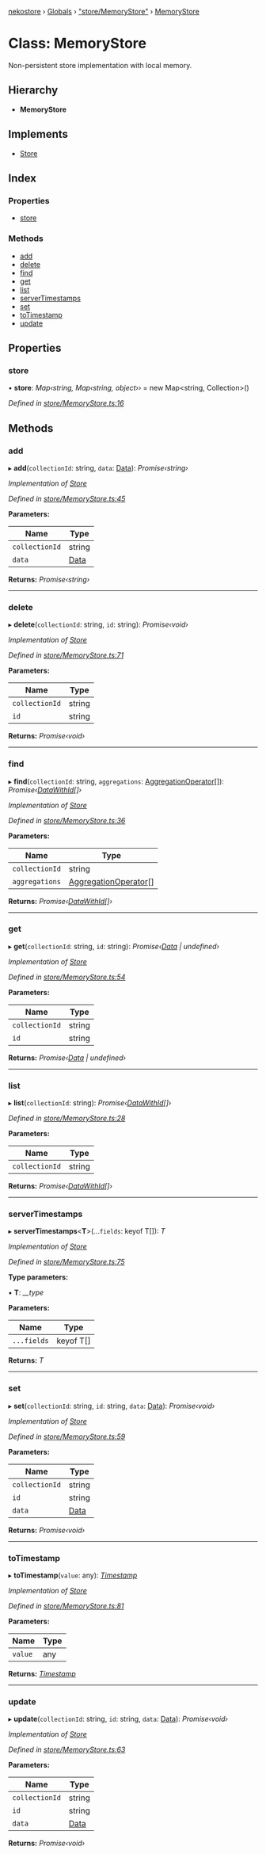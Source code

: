 [nekostore](../README.md) › [Globals](../globals.md) › ["store/MemoryStore"](../modules/_store_memorystore_.md) › [MemoryStore](_store_memorystore_.memorystore.md)

# Class: MemoryStore

Non-persistent store implementation with local memory.

## Hierarchy

* **MemoryStore**

## Implements

* [Store](../interfaces/_store_store_.store.md)

## Index

### Properties

* [store](_store_memorystore_.memorystore.md#store)

### Methods

* [add](_store_memorystore_.memorystore.md#add)
* [delete](_store_memorystore_.memorystore.md#delete)
* [find](_store_memorystore_.memorystore.md#find)
* [get](_store_memorystore_.memorystore.md#get)
* [list](_store_memorystore_.memorystore.md#list)
* [serverTimestamps](_store_memorystore_.memorystore.md#servertimestamps)
* [set](_store_memorystore_.memorystore.md#set)
* [toTimestamp](_store_memorystore_.memorystore.md#totimestamp)
* [update](_store_memorystore_.memorystore.md#update)

## Properties

###  store

• **store**: *Map‹string, Map‹string, object››* =  new Map<string, Collection>()

*Defined in [store/MemoryStore.ts:16](https://github.com/esnya/nekostore/blob/de830f5/src/store/MemoryStore.ts#L16)*

## Methods

###  add

▸ **add**(`collectionId`: string, `data`: [Data](../interfaces/_fakedriver_spec_.data.md)): *Promise‹string›*

*Implementation of [Store](../interfaces/_store_store_.store.md)*

*Defined in [store/MemoryStore.ts:45](https://github.com/esnya/nekostore/blob/de830f5/src/store/MemoryStore.ts#L45)*

**Parameters:**

Name | Type |
------ | ------ |
`collectionId` | string |
`data` | [Data](../interfaces/_fakedriver_spec_.data.md) |

**Returns:** *Promise‹string›*

___

###  delete

▸ **delete**(`collectionId`: string, `id`: string): *Promise‹void›*

*Implementation of [Store](../interfaces/_store_store_.store.md)*

*Defined in [store/MemoryStore.ts:71](https://github.com/esnya/nekostore/blob/de830f5/src/store/MemoryStore.ts#L71)*

**Parameters:**

Name | Type |
------ | ------ |
`collectionId` | string |
`id` | string |

**Returns:** *Promise‹void›*

___

###  find

▸ **find**(`collectionId`: string, `aggregations`: [AggregationOperator](../interfaces/_driver_basic_aggregatiooperator_.aggregationoperator.md)[]): *Promise‹[DataWithId](../interfaces/_store_store_.datawithid.md)[]›*

*Implementation of [Store](../interfaces/_store_store_.store.md)*

*Defined in [store/MemoryStore.ts:36](https://github.com/esnya/nekostore/blob/de830f5/src/store/MemoryStore.ts#L36)*

**Parameters:**

Name | Type |
------ | ------ |
`collectionId` | string |
`aggregations` | [AggregationOperator](../interfaces/_driver_basic_aggregatiooperator_.aggregationoperator.md)[] |

**Returns:** *Promise‹[DataWithId](../interfaces/_store_store_.datawithid.md)[]›*

___

###  get

▸ **get**(`collectionId`: string, `id`: string): *Promise‹[Data](../interfaces/_fakedriver_spec_.data.md) | undefined›*

*Implementation of [Store](../interfaces/_store_store_.store.md)*

*Defined in [store/MemoryStore.ts:54](https://github.com/esnya/nekostore/blob/de830f5/src/store/MemoryStore.ts#L54)*

**Parameters:**

Name | Type |
------ | ------ |
`collectionId` | string |
`id` | string |

**Returns:** *Promise‹[Data](../interfaces/_fakedriver_spec_.data.md) | undefined›*

___

###  list

▸ **list**(`collectionId`: string): *Promise‹[DataWithId](../interfaces/_store_store_.datawithid.md)[]›*

*Defined in [store/MemoryStore.ts:28](https://github.com/esnya/nekostore/blob/de830f5/src/store/MemoryStore.ts#L28)*

**Parameters:**

Name | Type |
------ | ------ |
`collectionId` | string |

**Returns:** *Promise‹[DataWithId](../interfaces/_store_store_.datawithid.md)[]›*

___

###  serverTimestamps

▸ **serverTimestamps**<**T**>(...`fields`: keyof T[]): *T*

*Implementation of [Store](../interfaces/_store_store_.store.md)*

*Defined in [store/MemoryStore.ts:75](https://github.com/esnya/nekostore/blob/de830f5/src/store/MemoryStore.ts#L75)*

**Type parameters:**

▪ **T**: *__type*

**Parameters:**

Name | Type |
------ | ------ |
`...fields` | keyof T[] |

**Returns:** *T*

___

###  set

▸ **set**(`collectionId`: string, `id`: string, `data`: [Data](../interfaces/_fakedriver_spec_.data.md)): *Promise‹void›*

*Implementation of [Store](../interfaces/_store_store_.store.md)*

*Defined in [store/MemoryStore.ts:59](https://github.com/esnya/nekostore/blob/de830f5/src/store/MemoryStore.ts#L59)*

**Parameters:**

Name | Type |
------ | ------ |
`collectionId` | string |
`id` | string |
`data` | [Data](../interfaces/_fakedriver_spec_.data.md) |

**Returns:** *Promise‹void›*

___

###  toTimestamp

▸ **toTimestamp**(`value`: any): *[Timestamp](_timestamp_.timestamp.md)*

*Implementation of [Store](../interfaces/_store_store_.store.md)*

*Defined in [store/MemoryStore.ts:81](https://github.com/esnya/nekostore/blob/de830f5/src/store/MemoryStore.ts#L81)*

**Parameters:**

Name | Type |
------ | ------ |
`value` | any |

**Returns:** *[Timestamp](_timestamp_.timestamp.md)*

___

###  update

▸ **update**(`collectionId`: string, `id`: string, `data`: [Data](../interfaces/_fakedriver_spec_.data.md)): *Promise‹void›*

*Implementation of [Store](../interfaces/_store_store_.store.md)*

*Defined in [store/MemoryStore.ts:63](https://github.com/esnya/nekostore/blob/de830f5/src/store/MemoryStore.ts#L63)*

**Parameters:**

Name | Type |
------ | ------ |
`collectionId` | string |
`id` | string |
`data` | [Data](../interfaces/_fakedriver_spec_.data.md) |

**Returns:** *Promise‹void›*
